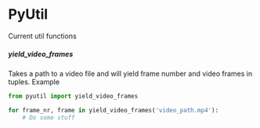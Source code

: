# PyUtil

Current util functions

##### yield_video_frames
Takes a path to a video file and will yield frame number and video frames in tuples.
Example
```python
from pyutil import yield_video_frames

for frame_nr, frame in yield_video_frames('video_path.mp4'): 
    # Do some stuff
```

 